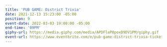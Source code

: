 ```yaml
---
title: 'PUB GAME: District Trivia'
date: 2021-12-13 15:23:00 -05:00
position: 9
event-date: 2022-03-03 19:00:00 -05:00
end-time: '09PM'
giphy-url: https://media.giphy.com/media/APDFlaP8poxD9DV1PM/giphy.gif
event-url: https://www.eventbrite.com/e/pub-game-district-trivia-tickets-265147091087
---
```



